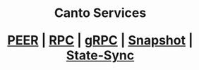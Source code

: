 <h1 align="center"> Canto Services
  
 [PEER](https://github.com/YTWOFUND/Canto/blob/main/Canto-Peer.md#-state-sync-peer-for-canto-)   |   [RPC](https://github.com/YTWOFUND/Canto/blob/main/Canto-RPC.md#-public-rpc-endpoint-of-ytwofund-for-canto-project-)   |   [gRPC](https://github.com/YTWOFUND/Canto/blob/main/Canto-gRPC.md#-public-grpc-endpoint-of-ytwofund-for-canto-project-)    |   [Snapshot](https://github.com/YTWOFUND/Canto/blob/main/Snapshot.md#-snapshot-user-guide-)   |   [State-Sync](https://github.com/YTWOFUND/Canto/blob/main/State-Sync.md#-state-sync-user-guide-)
